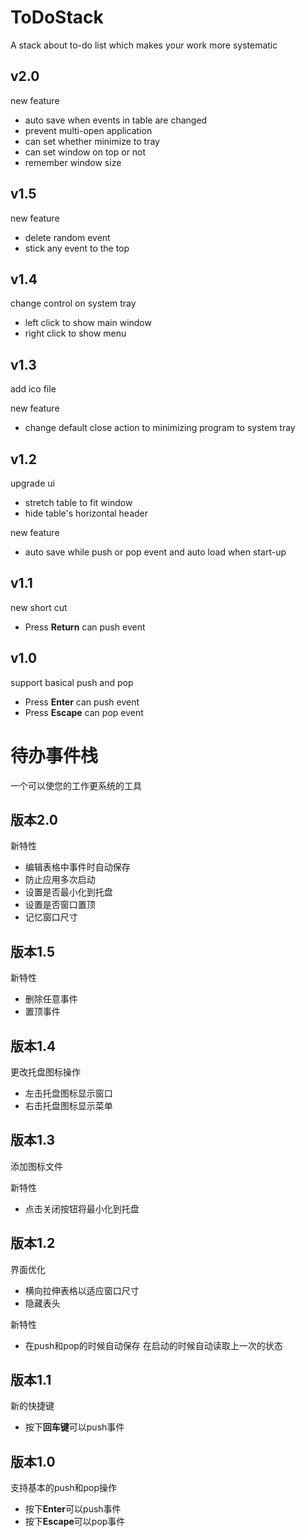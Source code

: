 # ToDoStack

A stack about to-do list which makes your work more systematic

## v2.0

new feature

- auto save when events in table are changed
- prevent multi-open application
- can set whether minimize to tray
- can set window on top or not
- remember window size

## v1.5

new feature

- delete random event
- stick any event to the top

## v1.4

change control on system tray

- left click to show main window
- right click to show menu

## v1.3

add ico file

new feature

- change default close action to minimizing program to system tray

## v1.2

upgrade ui

- stretch table to fit window
- hide table's horizontal header

new feature

- auto save while push or pop event and auto load when start-up

## v1.1

new short cut

- Press **Return** can push event

## v1.0

support basical push and pop

- Press **Enter** can push event
- Press **Escape** can pop event

# 待办事件栈

一个可以使您的工作更系统的工具

## 版本2.0

新特性

- 编辑表格中事件时自动保存
- 防止应用多次启动
- 设置是否最小化到托盘
- 设置是否窗口置顶
- 记忆窗口尺寸

## 版本1.5

新特性

- 删除任意事件
- 置顶事件

## 版本1.4

更改托盘图标操作

- 左击托盘图标显示窗口
- 右击托盘图标显示菜单

## 版本1.3

添加图标文件

新特性

- 点击关闭按钮将最小化到托盘

## 版本1.2

界面优化

- 横向拉伸表格以适应窗口尺寸
- 隐藏表头

新特性

- 在push和pop的时候自动保存 在启动的时候自动读取上一次的状态

## 版本1.1

新的快捷键

- 按下**回车键**可以push事件

## 版本1.0

支持基本的push和pop操作

- 按下**Enter**可以push事件
- 按下**Escape**可以pop事件